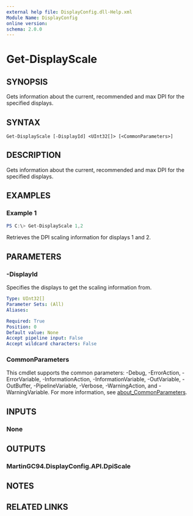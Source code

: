 ```yaml
---
external help file: DisplayConfig.dll-Help.xml
Module Name: DisplayConfig
online version:
schema: 2.0.0
---
```


# Get-DisplayScale

## SYNOPSIS
Gets information about the current, recommended and max DPI for the specified displays.

## SYNTAX

```
Get-DisplayScale [-DisplayId] <UInt32[]> [<CommonParameters>]
```

## DESCRIPTION
Gets information about the current, recommended and max DPI for the specified displays.

## EXAMPLES

### Example 1
```powershell
PS C:\> Get-DisplayScale 1,2
```

Retrieves the DPI scaling information for displays 1 and 2.

## PARAMETERS

### -DisplayId
Specifies the displays to get the scaling information from.

```yaml
Type: UInt32[]
Parameter Sets: (All)
Aliases:

Required: True
Position: 0
Default value: None
Accept pipeline input: False
Accept wildcard characters: False
```

### CommonParameters
This cmdlet supports the common parameters: -Debug, -ErrorAction, -ErrorVariable, -InformationAction, -InformationVariable, -OutVariable, -OutBuffer, -PipelineVariable, -Verbose, -WarningAction, and -WarningVariable. For more information, see [about_CommonParameters](http://go.microsoft.com/fwlink/?LinkID=113216).

## INPUTS

### None

## OUTPUTS

### MartinGC94.DisplayConfig.API.DpiScale

## NOTES

## RELATED LINKS

